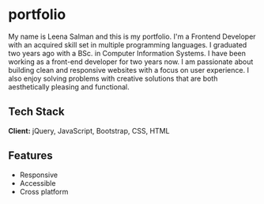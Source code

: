 # portfolio
My name is Leena Salman and this is my portfolio. I'm a Frontend Developer with an acquired skill set in multiple programming languages. I graduated two years ago with a BSc. in Computer Information Systems. I have been working as a front-end developer for two years now.
I am passionate about building clean and responsive websites with a focus on user experience. I also enjoy solving problems with creative solutions that are both aesthetically pleasing and functional.
## Tech Stack

**Client:** jQuery, JavaScript, Bootstrap, CSS, HTML


## Features

- Responsive
- Accessible
- Cross platform

